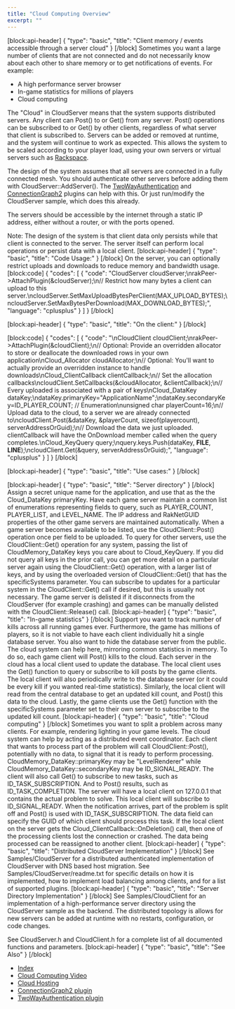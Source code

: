 ```yaml
---
title: "Cloud Computing Overview"
excerpt: ""
---
```

[block:api-header]
{
  "type": "basic",
  "title": "Client memory / events accessible through a server cloud"
}
[/block]
Sometimes you want a large number of clients that are not connected and do not necessarily know about each other to share memory or to get notifications of events. For example:

*   A high performance server browser
*   In-game statistics for millions of players
*   Cloud computing

The "Cloud" in CloudServer means that the system supports distributed servers. Any client can Post() to or Get() from any server. Post() operations can be subscribed to or Get() by other clients, regardless of what server that client is subscribed to. Servers can be added or removed at runtime, and the system will continue to work as expected. This allows the system to be scaled according to your player load, using your own servers or virtual servers such as [Rackspace](cloudhosting.html).

The design of the system assumes that all servers are connected in a fully connected mesh. You should authenticate other servers before adding them with CloudServer::AddServer(). The [TwoWayAuthentication](twowayauthentication.html) and [ConnectionGraph2](connectiongraph.html) plugins can help with this. Or just run/modify the CloudServer sample, which does this already.

The servers should be accessible by the internet through a static IP address, either without a router, or with the ports opened.

Note: The design of the system is that client data only persists while that client is connected to the server. The server itself can perform local operations or persist data with a local client.
[block:api-header]
{
  "type": "basic",
  "title": "Code Usage:"
}
[/block]
On the server, you can optionally restrict uploads and downloads to reduce memory and bandwidth usage.
[block:code]
{
  "codes": [
    {
      "code": "CloudServer cloudServer;\nrakPeer->AttachPlugin(&cloudServer);\n// Restrict how many bytes a client can upload to this server.\ncloudServer.SetMaxUploadBytesPerClient(MAX_UPLOAD_BYTES);\ncloudServer.SetMaxBytesPerDownload(MAX_DOWNLOAD_BYTE</span>S);",
      "language": "cplusplus"
    }
  ]
}
[/block]

[block:api-header]
{
  "type": "basic",
  "title": "On the client:"
}
[/block]

[block:code]
{
  "codes": [
    {
      "code": "\nCloudClient cloudClient;\nrakPeer->AttachPlugin(&cloudClient);\n// Optional: Provide an overridden allocator to store or deallocate the downloaded rows in your own application\nCloud_Allocator cloudAllocator;\n// Optional: You'll want to actually provide an overridden instance to handle downloads\nCloud_ClientCallback clientCallback;\n// Set the allocation callbacks\ncloudClient.SetCallbacks(&cloudAllocator, &clientCallback);\n// Every uploaded is associated with a pair of keys\nCloud_DataKey dataKey;\ndataKey.primaryKey=\"ApplicationName\";\ndataKey.secondaryKey=ID_PLAYER_COUNT; // Enumeration\nunsigned char playerCount=16;\n// Upload data to the cloud, to a server we are already connected to\ncloudClient.Post(&dataKey, &playerCount, sizeof(playercount), serverAddressOrGuid);\n// Download the data we just uploaded. clientCallback will have the OnDownload member called when the query completes.\nCloud_KeyQuery query;\nquery.keys.Push(dataKey, __FILE__, __LINE__);\ncloudClient.Get(&query, serverAddressOrGuid);",
      "language": "cplusplus"
    }
  ]
}
[/block]

[block:api-header]
{
  "type": "basic",
  "title": "Use cases:"
}
[/block]

[block:api-header]
{
  "type": "basic",
  "title": "Server directory"
}
[/block]
Assign a secret unique name for the application, and use that as the the Cloud_DataKey primaryKey. Have each game server maintain a common list of enumerations representing fields to query, such as PLAYER_COUNT, PLAYER_LIST, and LEVEL_NAME. The IP address and RakNetGUID properties of the other game servers are maintained automatically. When a game server becomes available to be listed, use the CloudClient::Post() operation once per field to be uploaded. To query for other servers, use the CloudClient::Get() operation for any system, passing the list of CloudMemory_DataKey keys you care about to Cloud_KeyQuery. If you did not query all keys in the prior call, you can get more detail on a particular server again using the CloudClient::Get() operation, with a larger list of keys, and by using the overloaded version of CloudClient::Get() that has the specificSystems parameter. You can subscribe to updates for a particular system in the CloudClient::Get() call if desired, but this is usually not necessary. The game server is delisted if it disconnects from the CloudServer (for example crashing) and games can be manually delisted with the CloudClient::Release() call.
[block:api-header]
{
  "type": "basic",
  "title": "In-game statistics"
}
[/block]
Support you want to track number of kills across all running games ever. Furthermore, the game has millions of players, so it is not viable to have each client individually hit a single database server. You also want to hide the database server from the public. The cloud system can help here, mirroring common statistics in memory. To do so, each game client will Post() kills to the cloud. Each server in the cloud has a local client used to update the database. The local client uses the Get() function to query or subscribe to kill posts by the game clients. The local client will also periodically write to the database server (or it could be every kill if you wanted real-time statistics). Similarly, the local client will read from the central database to get an updated kill count, and Post() this data to the cloud. Lastly, the game clients use the Get() function with the specificSystems parameter set to their own server to subscribe to the updated kill count.
[block:api-header]
{
  "type": "basic",
  "title": "Cloud computing"
}
[/block]
Sometimes you want to split a problem across many clients. For example, rendering lighting in your game levels. The cloud system can help by acting as a distributed event coordinator. Each client that wants to process part of the problem will call CloudClient::Post(), potentially with no data, to signal that it is ready to perform processing. CloudMemory_DataKey::primaryKey may be "LevelRenderer" while CloudMemory_DataKey::secondaryKey may be ID_SIGNAL_READY. The client will also call Get() to subscribe to new tasks, such as ID_TASK_SUBSCRIPTION. And to Post() results, such as ID_TASK_COMPLETION. The server will have a local client on 127.0.0.1 that contains the actual problem to solve. This local client will subscribe to ID_SIGNAL_READY. When the notification arrives, part of the problem is split off and Post() is used with ID_TASK_SUBSCRIPTION. The data field can specify the GUID of which client should process this task. If the local client on the server gets the Cloud_ClientCallback::OnDeletion() call, then one of the processing clients lost the connection or crashed. The data being processed can be reassigned to another client.
[block:api-header]
{
  "type": "basic",
  "title": "Distributed CloudServer Implementation"
}
[/block]
See Samples/CloudServer for a distributed authenticated implementation of CloudServer with DNS based host migration. See Samples/CloudServer/readme.txt for specific details on how it is implemented, how to implement load balancing among clients, and for a list of supported plugins.
[block:api-header]
{
  "type": "basic",
  "title": "Server Directory Implementation"
}
[/block]
See Samples/CloudClient for an implementation of a high-performance server directory using the CloudServer sample as the backend. The distributed topology is allows for new servers can be added at runtime with no restarts, configuration, or code changes.

See CloudServer.h and CloudClient.h for a complete list of all documented functions and parameters. 
[block:api-header]
{
  "type": "basic",
  "title": "See Also"
}
[/block]
* [Index](index.html) 
* [Cloud Computing Video](http://www.youtube.com/watch?v=QpwcLQt1E0o) 
* [Cloud Hosting](cloudhosting.html) 
* [ConnectionGraph2 plugin](connectiongraph.html) 
* [TwoWayAuthentication plugin](twowayauthentication.html)